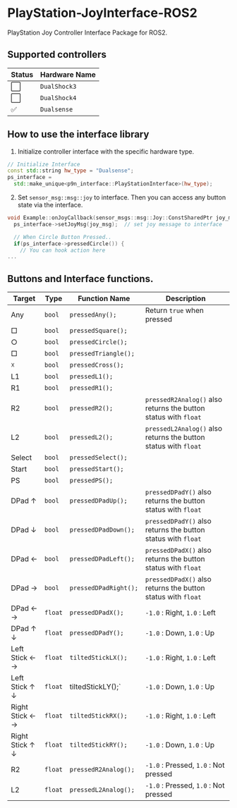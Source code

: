 # PlayStation-JoyInterface-ROS2
PlayStation Joy Controller Interface Package for ROS2.


## Supported controllers

| Status | Hardware Name |
| ------ | ------------- |
| ⬜️      | `DualShock3`  |
| ⬜️      | `DualShock4`  |
| ✅      | `Dualsense`   |


## How to use the interface library
1. Initialize controller interface with the specific hardware type.
```cpp
// Initialize Interface
const std::string hw_type = "Dualsense";
ps_interface =
  std::make_unique<p9n_interface::PlayStationInterface>(hw_type);
```

2. Set `sensor_msg::msg::joy` to interface. Then you can access any button state via the interface.
```cpp
void Example::onJoyCallback(sensor_msgs::msg::Joy::ConstSharedPtr joy_msg) {
  ps_interface->setJoyMsg(joy_msg);  // set joy message to interface

  // When Circle Button Pressed..
  if(ps_interface->pressedCircle()) {
    // You can hook action here
...
```

## Buttons and Interface functions.

| Target          | Type    | Function Name         | Description                                                       |
| --------------- | ------- | --------------------- | ----------------------------------------------------------------- |
| Any             | `bool`  | `pressedAny();`       | Return `true` when pressed                                        |
| □               | `bool`  | `pressedSquare();`    |                                                                   |
| ○               | `bool`  | `pressedCircle();`    |                                                                   |
| □               | `bool`  | `pressedTriangle();`  |                                                                   |
| ☓               | `bool`  | `pressedCross();`     |                                                                   |
| L1              | `bool`  | `pressedL1();`        |                                                                   |
| R1              | `bool`  | `pressedR1();`        |                                                                   |
| R2              | `bool`  | `pressedR2();`        | `pressedR2Analog()`  also returns the button status with  `float` |
| L2              | `bool`  | `pressedL2();`        | `pressedL2Analog()` also returns the button status with `float`   |
| Select          | `bool`  | `pressedSelect();`    |                                                                   |
| Start           | `bool`  | `pressedStart();`     |                                                                   |
| PS              | `bool`  | `pressedPS();`        |                                                                   |
| DPad ↑          | `bool`  | `pressedDPadUp();`    | `pressedDPadY()`  also returns the button status with  `float`    |
| DPad ↓          | `bool`  | `pressedDPadDown();`  | `pressedDPadY()`  also returns the button status with  `float`    |
| DPad ←          | `bool`  | `pressedDPadLeft();`  | `pressedDPadX()`  also returns the button status with  `float`    |
| DPad →          | `bool`  | `pressedDPadRight();` | `pressedDPadX()`  also returns the button status with  `float`    |
| DPad ← →        | `float` | `pressedDPadX();`     | `-1.0` : Right, `1.0` : Left                                      |
| DPad ↑ ↓        | `float` | `pressedDPadY();`     | `-1.0`  : Down,  `1.0`  : Up                                      |
| Left Stick ← →  | `float` | `tiltedStickLX();`    | `-1.0`  : Right,  `1.0`  : Left                                   |
| Left Stick ↑ ↓  | `float` | tiltedStickLY();`     | `-1.0`  : Down,  `1.0`  : Up                                      |
| Right Stick ← → | `float` | `tiltedStickRX();`    | `-1.0`  : Right,  `1.0`  : Left                                   |
| Right Stick ↑ ↓ | `float` | `tiltedStickRY();`    | `-1.0`  : Down,  `1.0`  : Up                                      |
| R2              | `float` | `pressedR2Analog();`  | `-1.0` : Pressed, `1.0` : Not pressed                             |
| L2              | `float` | `pressedL2Analog();`  | `-1.0`  : Pressed,  `1.0`  : Not pressed                          |